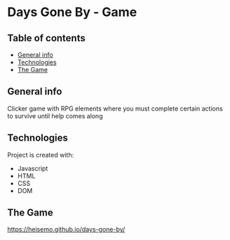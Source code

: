 # Days Gone By - Game

## Table of contents
* [General info](#general-info)
* [Technologies](#technologies)
* [The Game](#the-game)

## General info
Clicker game with RPG elements where you must complete certain actions to survive until help comes along
	
## Technologies
Project is created with:
* Javascript
* HTML
* CSS
* DOM

	

## The Game

https://heisemo.github.io/days-gone-by/
